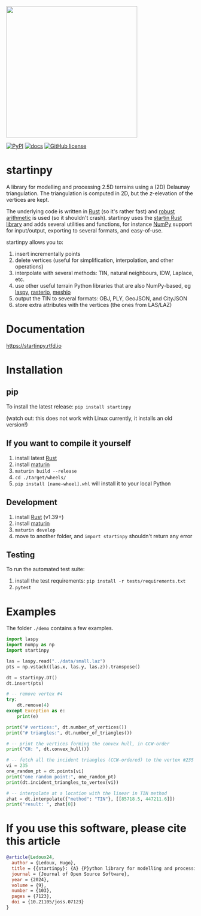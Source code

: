 
<img src="docs/figs/polyscope.jpg" width="350">

[![PyPI](https://img.shields.io/pypi/v/startinpy?style=for-the-badge)](https://pypi.org/project/startinpy/) [![docs](https://img.shields.io/badge/docs-startinpy.rtfd.io-brightgreen?style=for-the-badge)](https://startinpy.rtfd.io/) [![GitHub license](https://img.shields.io/github/license/hugoledoux/startinpy?style=for-the-badge)](https://github.com/hugoledoux/startinpy/blob/master/LICENSE)

startinpy
=========

A library for modelling and processing 2.5D terrains using a (2D) Delaunay triangulation.
The triangulation is computed in 2D, but the *z*-elevation of the vertices are kept.

The underlying code is written in [Rust](https://www.rust-lang.org/) (so it's rather fast) and [robust arithmetic](https://crates.io/crates/robust) is used (so it shouldn't crash).
startinpy uses the [startin Rust library](https://github.com/hugoledoux/startin) and adds several utilities and functions, for instance [NumPy](https://numpy.org/) support for input/output, exporting to several formats, and easy-of-use.

startinpy allows you to:

  1. insert incrementally points
  2. delete vertices (useful for simplification, interpolation, and other operations)
  3. interpolate with several methods: TIN, natural neighbours, IDW, Laplace, etc.
  4. use other useful terrain Python libraries that are also NumPy-based, eg [laspy](https://laspy.readthedocs.io), [rasterio](https://rasterio.readthedocs.io), [meshio](https://github.com/nschloe/meshio)
  5. output the TIN to several formats: OBJ, PLY, GeoJSON, and CityJSON
  6. store extra attributes with the vertices (the ones from LAS/LAZ)

Documentation
=============

<https://startinpy.rtfd.io>

Installation
============

pip
---

To install the latest release: `pip install startinpy`

(watch out: this does not work with Linux currently, it installs an old version!)

If you want to compile it yourself
----------------------------------

  1. install latest [Rust](https://www.rust-lang.org/)
  2. install [maturin](https://github.com/PyO3/maturin)
  3. `maturin build --release`
  4. `cd ./target/wheels/`
  5. `pip install [name-wheel].whl` will install it to your local Python

Development
-----------

  1. install [Rust](https://www.rust-lang.org/) (v1.39+)
  2. install [maturin](https://github.com/PyO3/maturin)
  3. `maturin develop`
  4. move to another folder, and `import startinpy` shouldn't return any error

Testing
-------

To run the automated test suite:

 1. install the test requirements: `pip install -r tests/requirements.txt`
 2. `pytest`

Examples
========

The folder `./demo` contains a few examples.

```python
import laspy
import numpy as np
import startinpy

las = laspy.read("../data/small.laz")
pts = np.vstack((las.x, las.y, las.z)).transpose()

dt = startinpy.DT()
dt.insert(pts)

# -- remove vertex #4
try:
    dt.remove(4)
except Exception as e:
    print(e)

print("# vertices:", dt.number_of_vertices())
print("# triangles:", dt.number_of_triangles())

# -- print the vertices forming the convex hull, in CCW-order
print("CH: ", dt.convex_hull())

# -- fetch all the incident triangles (CCW-ordered) to the vertex #235
vi = 235
one_random_pt = dt.points[vi]
print("one random point:", one_random_pt)
print(dt.incident_triangles_to_vertex(vi))

# -- interpolate at a location with the linear in TIN method
zhat = dt.interpolate({"method": "TIN"}, [[85718.5, 447211.6]])
print("result: ", zhat[0])
```

If you use this software, please cite this article 
==================================================

```bibtex
@article{Ledoux24,
  author = {Ledoux, Hugo},
  title = {{startinpy}: {A} {P}ython library for modelling and processing {2.5D} triangulated terrains},
  journal = {Journal of Open Source Software},
  year = {2024},
  volume = {9},
  number = {103},
  pages = {7123},
  doi = {10.21105/joss.07123}
}
```
